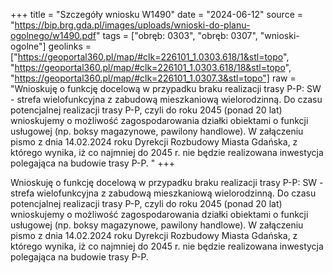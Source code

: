 +++
title = "Szczegóły wniosku W1490"
date = "2024-06-12"
source = "https://bip.brg.gda.pl/images/uploads/wnioski-do-planu-ogolnego/w1490.pdf"
tags = ["obręb: 0303", "obręb: 0307", "wnioski-ogolne"]
geolinks = ["https://geoportal360.pl/map/#clk=226101_1.0303.618/1&stl=topo", "https://geoportal360.pl/map/#clk=226101_1.0303.618/18&stl=topo", "https://geoportal360.pl/map/#clk=226101_1.0307.3&stl=topo"]
raw = "Wnioskuję o funkcję docelową w przypadku braku realizacji trasy P-P: SW - strefa wielofunkcyjna z zabudową mieszkaniową wielorodzinną. Do czasu potencjalnej realizacji trasy P-P, czyli do roku 2045 (ponad 20 lat) wnioskujemy o możliwość zagospodarowania działki obiektami o funkcji usługowej (np. boksy magazynowe, pawilony handlowe). W załączeniu pismo z dnia 14.02.2024 roku Dyrekcji Rozbudowy Miasta Gdańska, z którego wynika, iż co najmniej do 2045 r. nie będzie realizowana inwestycja polegająca na budowie trasy P-P. "
+++

Wnioskuję o funkcję docelową w przypadku braku realizacji trasy P-P: SW - strefa
wielofunkcyjna z zabudową mieszkaniową wielorodzinną. Do czasu potencjalnej realizacji trasy
P-P, czyli do roku 2045 (ponad 20 lat) wnioskujemy o możliwość zagospodarowania działki
obiektami o funkcji usługowej (np. boksy magazynowe, pawilony handlowe). W załączeniu pismo
z dnia 14.02.2024 roku Dyrekcji Rozbudowy Miasta Gdańska, z którego wynika, iż co najmniej do
2045 r. nie będzie realizowana inwestycja polegająca na budowie trasy P-P.



